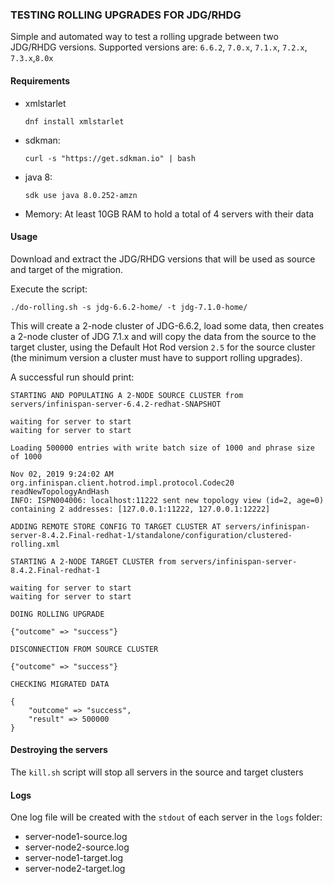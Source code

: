 ### TESTING ROLLING UPGRADES FOR JDG/RHDG

Simple and automated way to test a rolling upgrade between two JDG/RHDG versions.
Supported versions are: ```6.6.2```, ```7.0.x```, ```7.1.x```, ```7.2.x```, ```7.3.x```,```8.0x```

#### Requirements

* xmlstarlet
 
    ```dnf install xmlstarlet```

* sdkman: 

    ```curl -s "https://get.sdkman.io" | bash```
 
* java 8:

    ```sdk use java 8.0.252-amzn```
    
* Memory: At least 10GB RAM to hold a total of 4 servers with their data
    
#### Usage

Download and extract the JDG/RHDG versions that will be used as source and target of the migration.

Execute the script:

```
./do-rolling.sh -s jdg-6.6.2-home/ -t jdg-7.1.0-home/
```

This will create a 2-node cluster of JDG-6.6.2, load some data, then creates a 2-node cluster of JDG 7.1.x
and will copy the data from the source to the target cluster, using the Default Hot Rod version ```2.5``` for the source cluster (the minimum version a cluster must have to support rolling upgrades).

A successful run should print:

```
STARTING AND POPULATING A 2-NODE SOURCE CLUSTER from servers/infinispan-server-6.4.2-redhat-SNAPSHOT

waiting for server to start
waiting for server to start

Loading 500000 entries with write batch size of 1000 and phrase size of 1000

Nov 02, 2019 9:24:02 AM org.infinispan.client.hotrod.impl.protocol.Codec20 readNewTopologyAndHash
INFO: ISPN004006: localhost:11222 sent new topology view (id=2, age=0) containing 2 addresses: [127.0.0.1:11222, 127.0.0.1:12222]

ADDING REMOTE STORE CONFIG TO TARGET CLUSTER AT servers/infinispan-server-8.4.2.Final-redhat-1/standalone/configuration/clustered-rolling.xml

STARTING A 2-NODE TARGET CLUSTER from servers/infinispan-server-8.4.2.Final-redhat-1

waiting for server to start
waiting for server to start

DOING ROLLING UPGRADE

{"outcome" => "success"}

DISCONNECTION FROM SOURCE CLUSTER

{"outcome" => "success"}

CHECKING MIGRATED DATA

{
    "outcome" => "success",
    "result" => 500000
}
```

#### Destroying the servers

The  ```kill.sh``` script will stop all servers in the source and target clusters

#### Logs

One log file will be created with the ```stdout``` of each server in the ```logs``` folder:

* server-node1-source.log
* server-node2-source.log
* server-node1-target.log
* server-node2-target.log
